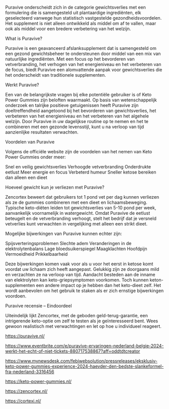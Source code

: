 Puravive onderscheidt zich in de categorie gewichtsverlies met een formulering die is samengesteld uit plantaardige ingrediënten, elk geselecteerd vanwege hun statistisch vastgestelde gezondheidsvoordelen. Het supplement is niet alleen ontwikkeld als middel om af te vallen, maar ook als middel voor een bredere verbetering van het welzijn.


What is Puravive?

Puravive is een geavanceerd afslanksupplement dat is samengesteld om een gezond gewichtsbeheer te ondersteunen door middel van een mix van natuurlijke ingrediënten. Met een focus op het bevorderen van vetverbranding, het verhogen van het energieniveau en het verbeteren van de focus, biedt Puravive een alomvattende aanpak voor gewichtsverlies die het onderscheidt van traditionele supplementen.

Werkt Puravive?

Een van de belangrijkste vragen bij elke potentiële gebruiker is of Keto Power Gummies zijn beloften waarmaakt. Op basis van wetenschappelijk onderzoek en talrijke positieve getuigenissen heeft Puravive zijn doeltreffendheid aangetoond bij het bevorderen van gewichtsverlies, het verbeteren van het energieniveau en het verbeteren van het algehele welzijn. Door Puravive in uw dagelijkse routine op te nemen en het te combineren met een gezonde levensstijl, kunt u na verloop van tijd aanzienlijke resultaten verwachten.


Voordelen van Puravive

Volgens de officiële website zijn de voordelen van het nemen van Keto Power Gummies onder meer:

Snel en veilig gewichtsverlies
Verhoogde vetverbranding
Onderdrukte eetlust
Meer energie en focus
Verbeterd humeur
Sneller ketose bereiken dan alleen een dieet

Hoeveel gewicht kun je verliezen met Puravive?

Zencortex beweert dat gebruikers tot 1 pond vet per dag kunnen verliezen als ze de gummies combineren met een dieet en lichaamsbeweging. Typische keto-diëten leiden tot gewichtsverlies van 5-10 pond per week, aanvankelijk voornamelijk in watergewicht. Omdat Puravive de eetlust beteugelt en de vetverbranding verhoogt, stelt het bedrijf dat je versneld vetverlies kunt verwachten in vergelijking met alleen een strikt dieet.

Mogelijke bijwerkingen van Puravive kunnen echter zijn:

Spijsverteringsproblemen
Slechte adem
Veranderingen in de elektrolytenbalans
Lage bloedsuikerspiegel
Maagklachten
Hoofdpijn
Vermoeidheid
Prikkelbaarheid

Deze bijwerkingen komen vaak voor als u voor het eerst in ketose komt voordat uw lichaam zich heeft aangepast. Gelukkig zijn ze doorgaans mild en verzachten ze na verloop van tijd. Aandacht besteden aan de inname van elektrolyten kan keto-griepsymptomen voorkomen. Toch kunnen keton-supplementen een andere impact op je hebben dan het keto-dieet zelf. Het wordt aanbevolen om het gebruik te staken als er zich ernstige bijwerkingen voordoen.

Puravive recensie – Eindoordeel

Uiteindelijk lijkt Zencortex, met de geboden geld-terug-garantie, een intrigerende keto-optie om zelf te testen als je geïnteresseerd bent. Wees gewoon realistisch met verwachtingen en let op hoe u individueel reageert.

https://puravive.nl/

https://www.eventbrite.com/e/puravive-ervaringen-nederland-belgie-2024-werkt-het-echt-of-niet-tickets-880717538867?aff=oddtdtcreator

https://www.mynewsdesk.com/febiwebsolution/pressreleases/eksklusiv-keto-power-gummies-experience-2024-haevder-den-bedste-slankeformel-fra-nederland-3316456

https://keto-power-gummies.nl/

https://zencortex.nl/

https://cortexi.nl/
